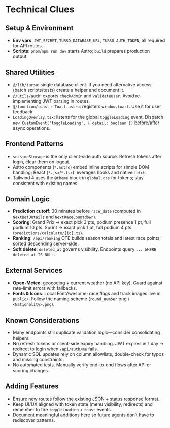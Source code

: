 ﻿# Technical Clues

## Setup & Environment
- **Env vars**: `JWT_SECRET`, `TURSO_DATABASE_URL`, `TURSO_AUTH_TOKEN`; all required for API routes.
- **Scripts**: `pnpm`/`npm run dev` starts Astro; `build` prepares production output.

## Shared Utilities
- `@/lib/turso`: single database client. If you need alternative access (batch scripts/tests) create a helper and document it.
- `@/utils/auth`: exports `checkAdmin` and `validateUser`. Avoid re-implementing JWT parsing in routes.
- `@/function/toast` + `Toast.astro`: registers `window.toast`. Use it for user feedback.
- `LoadingOverlay.tsx`: listens for the global `toggleLoading` event. Dispatch `new CustomEvent('toggleLoading', { detail: boolean })` before/after async operations.

## Frontend Patterns
- `sessionStorage` is the only client-side auth source. Refresh tokens after login, clear them on logout.
- Astro components (`*.astro`) embed inline scripts for simple DOM handling; React (`*.jsx`/`*.tsx`) leverages hooks and native `fetch`.
- Tailwind 4 uses the `@theme` block in `global.css` for tokens; stay consistent with existing names.

## Domain Logic
- **Prediction cutoff**: 30 minutes before `race_date` (computed in `NextBetDetails` and `NextRaceCountdown`).
- **Scoring**: Grand Prix → exact pick 3 pts, podium presence 1 pt, full podium 10 pts. Sprint → exact pick 1 pt, full podium 4 pts (`predictions/calculate/[id].ts`).
- **Ranking**: `/api/ranking` CTE builds season totals and latest race points; sorted descending server-side.
- **Soft delete**: `deleted_at` governs visibility. Endpoints query `... WHERE deleted_at IS NULL`.

## External Services
- **Open-Meteo**: geocoding + current weather (no API key). Guard against rate-limit errors with fallbacks.
- **Fonts & Icons**: Local FontAwesome; race flags and track images live in `public/`. Follow the naming scheme (`round_number`.png / `<Nationality>.png`).

## Known Considerations
- Many endpoints still duplicate validation logic—consider consolidating helpers.
- No refresh tokens or client-side expiry handling. JWT expires in 1 day → redirect to login when `/api/auth/me` fails.
- Dynamic SQL updates rely on column allowlists; double-check for typos and missing constraints.
- No automated tests. Manually verify end-to-end flows after API or scoring changes.

## Adding Features
- Ensure new routes follow the existing JSON + status response format.
- Keep UI/UX aligned with token state (menu visibility, redirects) and remember to fire `toggleLoading` + `toast` events.
- Document meaningful additions here so future agents don’t have to rediscover patterns.
